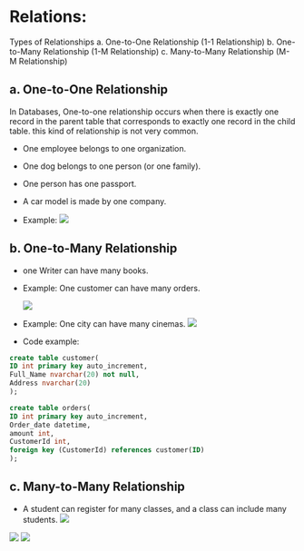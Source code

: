 # Relations:

Types of Relationships
a. One-to-One Relationship (1-1 Relationship)
b. One-to-Many Relationship (1-M Relationship)
c. Many-to-Many Relationship (M-M Relationship)

## a. One-to-One Relationship

In Databases, One-to-one relationship occurs when there is exactly one record in the parent table that corresponds to exactly one record in the child table. this kind of relationship is not very common.

- One employee belongs to one organization.

- One dog belongs to one person (or one family).

- One person has one passport.

- A car model is made by one company.

* Example:
  <img src="https://www.techalyst.com/content/uploads/editor-photos/blog/b76e002b8e75770a5171c6ad576cffbe92b68ad7.png"/>

## b. One-to-Many Relationship

- one Writer can have many books.

- Example: One customer can have many orders.

  <img src="https://cdn.tutsplus.com/net/uploads/
  legacy/538_sql3/ss_6.png"/>

* Example: One city can have many cinemas.
  <img src="https://i.stack.imgur.com/mQQlj.png"/>

* Code example:

```sql
create table customer(
ID int primary key auto_increment,
Full_Name nvarchar(20) not null,
Address nvarchar(20)
);

create table orders(
ID int primary key auto_increment,
Order_date datetime,
amount int,
CustomerId int,
foreign key (CustomerId) references customer(ID)
);
```

## c. Many-to-Many Relationship

- A student can register for many classes, and a class can include many students.
  <img src="https://hellokoding.com/content/images/2019/02/Screenshot-2019-02-01-at-10-26-21-AM.png"/>

<img src="https://i.stack.imgur.com/kn5nB.png"/>

<img src="https://fmhelp.filemaker.com/help/18/fmp/en/FMP_Help/images/relational.07.06.1.png">

